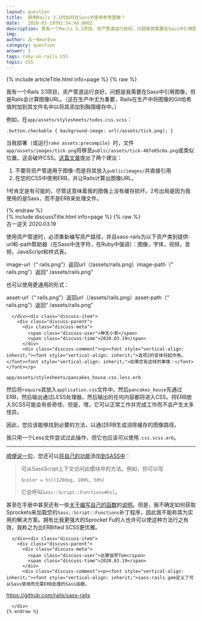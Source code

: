 ```yaml
---
layout: question
title:  使用Rails 3.1时如何在Sass中使用参考图像？
date:   2020-03-19T01:54:48.000Z
description: 我有一个Rails 3.1项目，资产管道运行良好。问题是我需要在Sass中引用图像，但是Rails会计算图像URL。（这在生产中尤为重要，Rails在生产...
img: 
author: 古一NearEva
category: question
answer: 3
tags: ruby-on-rails CSS
topic: CSS
---
```

<div class="article-root">
  <div class="article">
    {% include articleTitle.html info=page %}
    {% raw %}
    <div class="article-content"><p><font style="vertical-align: inherit;"><font style="vertical-align: inherit;">我有一个Rails 3.1项目，资产管道运行良好。</font><font style="vertical-align: inherit;">问题是我需要在Sass中引用图像，但是Rails会计算图像URL。</font><font style="vertical-align: inherit;">（这在生产中尤为重要，Rails在生产中将图像的Git哈希值附加到其文件名中以将其添加到胸围缓存中。）</font></font></p>

<p><font style="vertical-align: inherit;"><font style="vertical-align: inherit;">例如，在</font></font><code>app/assets/stylesheets/todos.css.scss</code><font style="vertical-align: inherit;"><font style="vertical-align: inherit;">：</font></font></p>

<pre><code>.button.checkable { background-image: url(/assets/tick.png); }
</code></pre>

<p><font style="vertical-align: inherit;"><font style="vertical-align: inherit;">当我部署（或运行</font></font><code>rake assets:precompile</code><font style="vertical-align: inherit;"><font style="vertical-align: inherit;">）时，文件</font></font><code>app/assets/images/tick.png</code><font style="vertical-align: inherit;"><font style="vertical-align: inherit;">将移至</font></font><code>public/assets/tick-48fe85c0a.png</code><font style="vertical-align: inherit;"><font style="vertical-align: inherit;">或类似位置。</font><font style="vertical-align: inherit;">这会破坏CSS。</font></font><a href="https://moocode.com/posts/1-deploying-a-rails-3-1-application-to-production"><font style="vertical-align: inherit;"><font style="vertical-align: inherit;">这篇文章</font></font></a><font style="vertical-align: inherit;"><font style="vertical-align: inherit;">提出了两个建议：</font></font></p>

<ol>
<li><font style="vertical-align: inherit;"><font style="vertical-align: inherit;">不要将资产管道用于图像-而是将其放入</font></font><code>public/images/</code><font style="vertical-align: inherit;"><font style="vertical-align: inherit;">并直接引用</font></font></li>
<li><font style="vertical-align: inherit;"><font style="vertical-align: inherit;">在您的CSS中使用ERB，并让Rails计算出图像URL。</font></font></li>
</ol>

<p><font style="vertical-align: inherit;"><font style="vertical-align: inherit;">1号肯定是有可能的，尽管这意味着我的图像上没有缓存损坏。</font><font style="vertical-align: inherit;">2号出局是因为我使用的是Sass，而不是ERB来处理文件。</font></font></p></div>
    {% endraw %}
  </div>

  <div class="discuss-wrapper">
    {% include discussTitle.html info=page %}
    {% raw %}
    <div class="discuss-item">
        <div class="discuss-parent">
          <div class="discuss-meta">
            <span class="discuss-user">古一逆天</span>
            <span class="discuss-time">2020.03.19</span>
          </div>
          <div class="discuss-comment"><p><font style="vertical-align: inherit;"><font style="vertical-align: inherit;">使用资产管道时，必须重新编写资产路径，并且sass-rails为以下资产类别提供-url和-path帮助器（在Sass中连字符，在Ruby中强调）：图像，字体，视频，音频，JavaScript和样式表。</font></font></p>

<p><font style="vertical-align: inherit;"><font style="vertical-align: inherit;">image-url（“ rails.png”）返回url（/assets/rails.png）image-path（“ rails.png”）返回“ /assets/rails.png”</font></font></p>

<p><font style="vertical-align: inherit;"><font style="vertical-align: inherit;">也可以使用更通用的形式：</font></font></p>

<p><font style="vertical-align: inherit;"><font style="vertical-align: inherit;">asset-url（“ rails.png”）返回url（/assets/rails.png）asset-path（“ rails.png”）返回“ /assets/rails.png”</font></font></p></div>
        </div>
        
      </div><div class="discuss-item">
        <div class="discuss-parent">
          <div class="discuss-meta">
            <span class="discuss-user">神无小哥</span>
            <span class="discuss-time">2020.03.19</span>
          </div>
          <div class="discuss-comment"><p><font style="vertical-align: inherit;"><font style="vertical-align: inherit;">选项2的变体将起作用。</font><font style="vertical-align: inherit;">如果您有这样的事情：</font></font></p>

<pre><code>app/assets/stylesheets/pancakes_house.css.less.erb
</code></pre>

<p><font style="vertical-align: inherit;"><font style="vertical-align: inherit;">然后将</font></font><code>require</code><font style="vertical-align: inherit;"><font style="vertical-align: inherit;">其放入</font></font><code>application.css</code><font style="vertical-align: inherit;"><font style="vertical-align: inherit;">文件中。</font><font style="vertical-align: inherit;">然后</font></font><code>pancakes_house</code><font style="vertical-align: inherit;"><font style="vertical-align: inherit;">先通过ERB，然后输出通过LESS处理器，</font><font style="vertical-align: inherit;">然后</font><font style="vertical-align: inherit;">输出的任何内容都将进入CSS。</font><font style="vertical-align: inherit;">将ERB放入SCSS可能会有些奇怪，但是，嘿，它可以正常工作并完成工作而不会产生太多怪异。</font></font></p>

<p><font style="vertical-align: inherit;"><font style="vertical-align: inherit;">因此，您应该能够找到必要的方法，以通过ERB生成消除缓存的图像路径。</font></font></p>

<p><font style="vertical-align: inherit;"><font style="vertical-align: inherit;">我只用一个Less文件尝试过此操作，但它也应该可以使用</font></font><code>.css.scss.erb</code><font style="vertical-align: inherit;"><font style="vertical-align: inherit;">。</font></font></p>

<hr>

<p><font style="vertical-align: inherit;"></font><a href="http://sass-lang.com/docs/yardoc/Sass/Script/Functions.html" rel="nofollow"><font style="vertical-align: inherit;"><font style="vertical-align: inherit;">顺便说一句</font></font></a><font style="vertical-align: inherit;"><font style="vertical-align: inherit;">，您还可以</font><a href="http://sass-lang.com/docs/yardoc/Sass/Script/Functions.html" rel="nofollow"><font style="vertical-align: inherit;">将自己的功能</font></a><font style="vertical-align: inherit;">添加</font><a href="http://sass-lang.com/docs/yardoc/Sass/Script/Functions.html" rel="nofollow"><font style="vertical-align: inherit;">到SASS中</font></a><font style="vertical-align: inherit;">：</font></font></p>

<blockquote>
  <p><font style="vertical-align: inherit;"><font style="vertical-align: inherit;">可从SassScript上下文访问此模块中的方法。</font><font style="vertical-align: inherit;">例如，你可以写  </font></font></p>

<pre><code>$color = hsl(120deg, 100%, 50%)
</code></pre>
  
  <p><font style="vertical-align: inherit;"><font style="vertical-align: inherit;">它会呼叫</font></font><code>Sass::Script::Functions#hsl</code><font style="vertical-align: inherit;"><font style="vertical-align: inherit;">。</font></font></p>
</blockquote>

<p><font style="vertical-align: inherit;"><font style="vertical-align: inherit;">甚至</font><font style="vertical-align: inherit;">在手册</font><font style="vertical-align: inherit;">中甚至还有一些</font></font><a href="http://sass-lang.com/docs/yardoc/Sass/Script/Functions.html#adding_custom_functions" rel="nofollow"><font style="vertical-align: inherit;"><font style="vertical-align: inherit;">关于编写自己的函数</font></font></a><font style="vertical-align: inherit;"><font style="vertical-align: inherit;">的</font><a href="http://sass-lang.com/docs/yardoc/Sass/Script/Functions.html#adding_custom_functions" rel="nofollow"><font style="vertical-align: inherit;">说明</font></a><font style="vertical-align: inherit;">。</font><font style="vertical-align: inherit;">但是，我不确定如何获取Sprockets来加载您的</font></font><code>Sass::Script::Functions</code><font style="vertical-align: inherit;"><font style="vertical-align: inherit;">补丁程序，因此我不能称其为实用的解决方案。</font><font style="vertical-align: inherit;">拥有比我更强大的Sprocket Fu的人也许可以使这种方法行之有效，我称之为比ERBified SCSS更优雅。</font></font></p></div>
        </div>
        
      </div><div class="discuss-item">
        <div class="discuss-parent">
          <div class="discuss-meta">
            <span class="discuss-user">达蒙伽罗Tom</span>
            <span class="discuss-time">2020.03.19</span>
          </div>
          <div class="discuss-comment"><p><font style="vertical-align: inherit;"><font style="vertical-align: inherit;">sass-rails gem定义了可从Sass使用而无需ERB处理的Sass函数。
</font></font><a href="https://github.com/rails/sass-rails" rel="noreferrer"><font style="vertical-align: inherit;"><font style="vertical-align: inherit;">https://github.com/rails/sass-rails</font></font></a></p></div>
        </div>
        
      </div>
    {% endraw %}
  </div>
<div>
